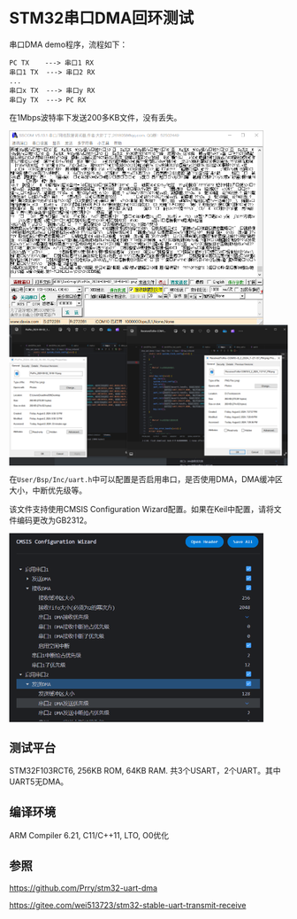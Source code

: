 # STM32串口DMA回环测试

串口DMA demo程序，流程如下：

```
PC TX    ---> 串口1 RX
串口1 TX  ---> 串口2 RX
...
串口x TX  ---> 串口y RX
串口y TX  ---> PC RX
```

在1Mbps波特率下发送200多KB文件，没有丢失。

<img src="https://github.com/Deadline039/stm32-dma-uart-demo/blob/main/assets/PixPin_2024-08-02_19-29-00.png" width="460px" align="center">
<img src="https://github.com/Deadline039/stm32-dma-uart-demo/blob/main/assets/PixPin_2024-08-02_19-30-13.png" width="700px" align="center">


在`User/Bsp/Inc/uart.h`中可以配置是否启用串口，是否使用DMA，DMA缓冲区大小，中断优先级等。

该文件支持使用CMSIS Configuration Wizard配置。如果在Keil中配置，请将文件编码更改为GB2312。

<img src="https://github.com/Deadline039/stm32-dma-uart-demo/blob/main/assets/PixPin_2024-08-02_19-21-04.png" width="460px" align="center">

## 测试平台

STM32F103RCT6, 256KB ROM, 64KB RAM. 共3个USART，2个UART。其中UART5无DMA。

## 编译环境

ARM Compiler 6.21, C11/C++11, LTO, O0优化

## 参照

https://github.com/Prry/stm32-uart-dma

https://gitee.com/wei513723/stm32-stable-uart-transmit-receive
